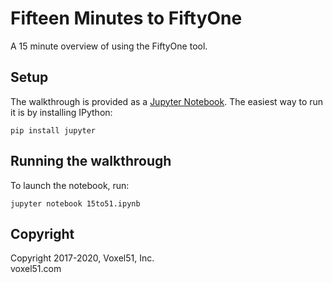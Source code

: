 # Fifteen Minutes to FiftyOne

A 15 minute overview of using the FiftyOne tool.

## Setup

The walkthrough is provided as a [Jupyter Notebook](https://jupyter.org). The
easiest way to run it is by installing IPython:

```shell
pip install jupyter
```

## Running the walkthrough

To launch the notebook, run:

```shell
jupyter notebook 15to51.ipynb
```

## Copyright

Copyright 2017-2020, Voxel51, Inc.<br> voxel51.com
